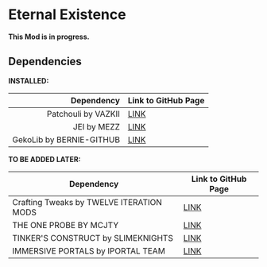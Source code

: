 # Eternal Existence
**This Mod is in progress.**

## Dependencies 
**INSTALLED:**

|               Dependency | Link  to GitHub Page                            |
|-------------------------:|-------------------------------------------------|
|      Patchouli by VAZKII | [LINK](https://github.com/VazkiiMods/Patchouli) |
|              JEI by MEZZ | [LINK](https://github.com/mezz/JustEnoughItems) |
| GekoLib by BERNIE-GITHUB | [LINK](https://github.com/bernie-g/geckolib )   |

**TO BE ADDED LATER:**

| Dependency                               | Link  to GitHub Page                                          |
|------------------------------------------|---------------------------------------------------------------|
| Crafting Tweaks by TWELVE ITERATION MODS | [LINK](https://github.com/TwelveIterationMods/CraftingTweaks) |
| THE ONE PROBE BY MCJTY                   | [LINK](https://github.com/McJtyMods/TheOneProbe)              |
| TINKER'S CONSTRUCT by SLIMEKNIGHTS       | [LINK](https://github.com/SlimeKnights/TinkersConstruct)      |
| IMMERSIVE PORTALS by IPORTAL TEAM        | [LINK](https://github.com/iPortalTeam/ImmersivePortalsMod)    |
	
